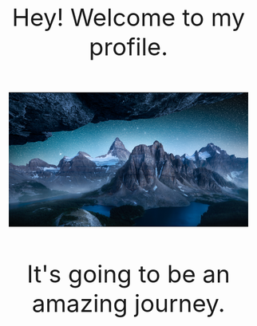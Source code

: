<div align='center'><font size='12'>Hey! Welcome to my profile.</font></div>

<br><br/>

<!---
![text](https://github.com/wanghs008/wanghs008/blob/main/whs_1.jpg)
--->

<div align=center><img width="480" height="270" src="https://github.com/wanghs008/wanghs008/blob/main/whs_1.jpg" alt="欢迎"/></div>

<br><br/>

<div align='center'><font size='12'>It's going to be an amazing journey.</font></div>

<!---
wanghs008/wanghs008 is a ✨ special ✨ repository because its `README.md` (this file) appears on your GitHub profile.
You can click the Preview link to take a look at your changes.
--->
